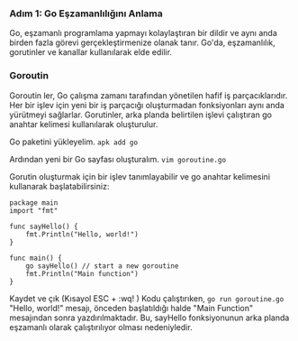 ### Adım 1: Go Eşzamanlılığını Anlama
Go, eşzamanlı programlama yapmayı kolaylaştıran bir dildir ve aynı anda birden fazla görevi gerçekleştirmenize olanak tanır. Go'da, eşzamanlılık, gorutinler ve kanallar kullanılarak elde edilir.

### Goroutin
Goroutin ler, Go çalışma zamanı tarafından yönetilen hafif iş parçacıklarıdır. Her bir işlev için yeni bir iş parçacığı oluşturmadan fonksiyonları aynı anda yürütmeyi sağlarlar. Gorutinler, arka planda belirtilen işlevi çalıştıran go anahtar kelimesi kullanılarak oluşturulur.

Go paketini yükleyelim.
```apk add go```

Ardından yeni bir Go sayfası oluşturalım.
```vim goroutine.go```

Gorutin oluşturmak için bir işlev tanımlayabilir ve go anahtar kelimesini kullanarak başlatabilirsiniz:

```
package main
import "fmt"

func sayHello() {
    fmt.Println("Hello, world!")
}

func main() {
    go sayHello() // start a new goroutine
    fmt.Println("Main function")
}
```
Kaydet ve çık (Kısayol ESC + :wq! )
Kodu çalıştırıken,
```go run goroutine.go``` "Hello, world!" mesajı, önceden başlatıldığı halde "Main Function" mesajından sonra yazdırılmaktadır. Bu, sayHello fonksiyonunun arka planda eşzamanlı olarak çalıştırılıyor olması nedeniyledir.